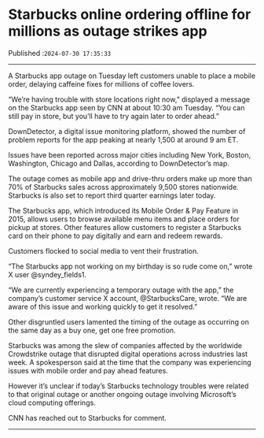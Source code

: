 # Starbucks online ordering offline for millions as outage strikes app

Published :`2024-07-30 17:35:33`

---

A Starbucks app outage on Tuesday left customers unable to place a mobile order, delaying caffeine fixes for millions of coffee lovers.

“We’re having trouble with store locations right now,” displayed a message on the Starbucks app seen by CNN at about 10:30 am Tuesday. “You can still pay in store, but you’ll have to try again later to order ahead.”

DownDetector, a digital issue monitoring platform, showed the number of problem reports for the app peaking at nearly 1,500 at around 9 am ET.

Issues have been reported across major cities including New York, Boston, Washington, Chicago and Dallas, according to DownDetector’s map.

The outage comes as mobile app and drive-thru orders make up more than 70% of Starbucks sales across approximately 9,500 stores nationwide. Starbucks is also set to report third quarter earnings later today.

The Starbucks app, which introduced its Mobile Order & Pay Feature in 2015, allows users to browse available menu items and place orders for pickup at stores. Other features allow customers to register a Starbucks card on their phone to pay digitally and earn and redeem rewards.

Customers flocked to social media to vent their frustration.

“The Starbucks app not working on my birthday is so rude come on,” wrote X user @syndey_fields1.

“We are currently experiencing a temporary outage with the app,” the company’s customer service X account, @StarbucksCare, wrote. “We are aware of this issue and working quickly to get it resolved.”

Other disgruntled users lamented the timing of the outage as occurring on the same day as a buy one, get one free promotion.

Starbucks was among the slew of companies affected by the worldwide Crowdstrike outage that disrupted digital operations across industries last week. A spokesperson said at the time that the company was experiencing issues with mobile order and pay ahead features.

However it’s unclear if today’s Starbucks technology troubles were related to that original outage or another ongoing outage involving Microsoft’s cloud computing offerings.

CNN has reached out to Starbucks for comment.

---

